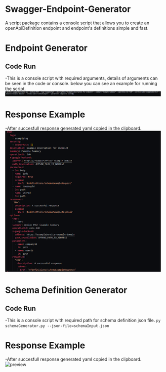 # Swagger-Endpoint-Generator
A script package contains a console script that allows you to create an openApiDefinition endpoint and endpoint's definitions simple and fast.

# Endpoint Generator
## Code Run 
-This is a console script with required arguments, details of arguments can be seen in the code or console. below you can see an example for running the script.
![preview](/assets/code-example.png)

# Response Example
-After succesfull response generated yaml copied in the clipboard.
![preview](/assets/result-example.png)

# Schema Definition Generator
## Code Run 
-This is a console script with required path for schema definition json file.
```py schemaGenerator.py --json-file=schemaInput.json```

# Response Example
-After succesfull response generated yaml copied in the clipboard.
![preview](/assets/result-example-schema.png)
